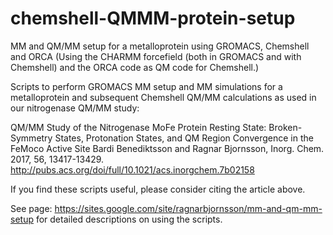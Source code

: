 # chemshell-QMMM-protein-setup

MM and QM/MM setup for a metalloprotein using GROMACS,  Chemshell and ORCA
(Using the CHARMM forcefield (both in GROMACS and with Chemshell) and the ORCA code as QM code for Chemshell.)

Scripts to perform GROMACS MM setup and MM simulations for a metalloprotein and subsequent Chemshell QM/MM calculations as used in our nitrogenase QM/MM study:

QM/MM Study of the Nitrogenase MoFe Protein Resting State: Broken-Symmetry States, Protonation States, and QM Region Convergence in the FeMoco Active Site
Bardi Benediktsson and Ragnar Bjornsson, Inorg. Chem. 2017, 56, 13417-13429. http://pubs.acs.org/doi/full/10.1021/acs.inorgchem.7b02158

If you find these scripts useful, please consider citing the article above.

See page: https://sites.google.com/site/ragnarbjornsson/mm-and-qm-mm-setup for detailed descriptions on using the scripts.

